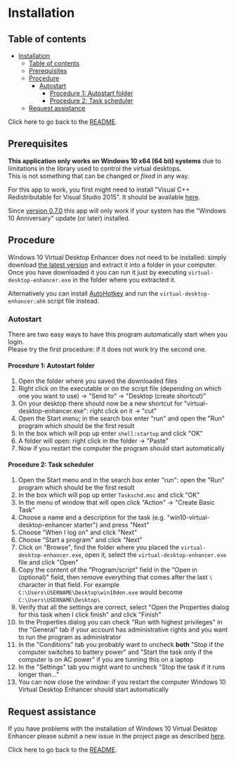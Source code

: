 # Installation

## Table of contents

<!-- TOC -->

- [Installation](#installation)
    - [Table of contents](#table-of-contents)
    - [Prerequisites](#prerequisites)
    - [Procedure](#procedure)
        - [Autostart](#autostart)
            - [Procedure 1: Autostart folder](#procedure-1-autostart-folder)
            - [Procedure 2: Task scheduler](#procedure-2-task-scheduler)
    - [Request assistance](#request-assistance)

<!-- /TOC -->

Click here to go back to the [README](../README.md).

## Prerequisites

**This application only works on Windows 10 x64 (64 bit) systems** due to limitations in the library used to control the virtual desktops.  
This is not something that can be changed or _fixed_ in any way.

For this app to work, you first might need to install "Visual C++ Redistributable for Visual Studio 2015". It should be available [here](https://www.microsoft.com/en-us/download/details.aspx?id=52685).

Since [version 0.7.0](https://github.com/sdias/win-10-virtual-desktop-enhancer/releases/tag/0.7) this app will only work if your system has the "Windows 10 Anniversary" update (or later) installed.

## Procedure

Windows 10 Virtual Desktop Enhancer does not need to be installed: simply download [the latest version](https://github.com/sdias/win-10-virtual-desktop-enhancer/releases/latest) and extract it into a folder in your computer.  
Once you have downloaded it you can run it just by executing `virtual-desktop-enhancer.exe` in the folder where you extracted it.

Alternatively you can install [AutoHotkey](https://autohotkey.com/) and run the `virtual-desktop-enhancer.ahk` script file instead.

### Autostart

There are two easy ways to have this program automatically start when you login.  
Please try the first procedure: if it does not work try the second one.

#### Procedure 1: Autostart folder

1. Open the folder where you saved the downloaded files
2. Right click on the executable or on the script file (depending on which one you want to use) -> "Send to" -> "Desktop (create shortcut)"
3. On your desktop there should now be a new shortcut for "virtual-desktop-enhancer.exe": right click on it -> "cut"
4. Open the Start menu; in the search box enter "run" and open the "Run" program which should be the first result
5. In the box which will pop up enter `shell:startup` and click "OK"
6. A folder will open: right click in the folder -> "Paste"
7. Now if you restart the computer the program should start automatically

#### Procedure 2: Task scheduler

1. Open the Start menu and in the search box enter "run": open the "Run" program which should be the first result
2. In the box which will pop up enter `Taskschd.msc` and click "OK"
3. In the menu of window that will open click "Action" -> "Create Basic Task"
4. Choose a name and a description for the task (e.g. "win10-virtual-desktop-enhancer starter") and press "Next"
5. Choose "When I log on" and click "Next"
6. Choose "Start a program" and click "Next"
7. Click on "Browse", find the folder where you placed the `virtual-desktop-enhancer.exe`, open it, select the `virtual-desktop-enhancer.exe` file and click "Open"
8. Copy the content of the "Program/script" field in the "Open in (optional)" field, then remove everything that comes after the last `\` character in that field. For example `C:\Users\USERNAME\Desktop\win10den.exe` would become `C:\Users\USERNAME\Desktop\`
9. Verify that all the settings are correct, select "Open the Properties dialog for this task when I click finish" and click "Finish"
10. In the Properties dialog you can check "Run with highest privileges" in the "General" tab if your account has administrative rights and you want to run the program as administrator
11. In the "Conditions" tab you probably want to uncheck **both** "Stop if the computer switches to battery power" and "Start the task only if the computer is on AC power" if you are tunning this on a laptop
12. In the "Settings" tab you might want to uncheck "Stop the task if it runs longer than..."
13. You can now close the window: if you restart the computer Windows 10 Virtual Desktop Enhancer should start automatically

## Request assistance

If you have problems with the installation of Windows 10 Virtual Desktop Enhancer please submit a new issue in the project page as described [here](issue-page.md).

Click here to go back to the [README](../README.md).